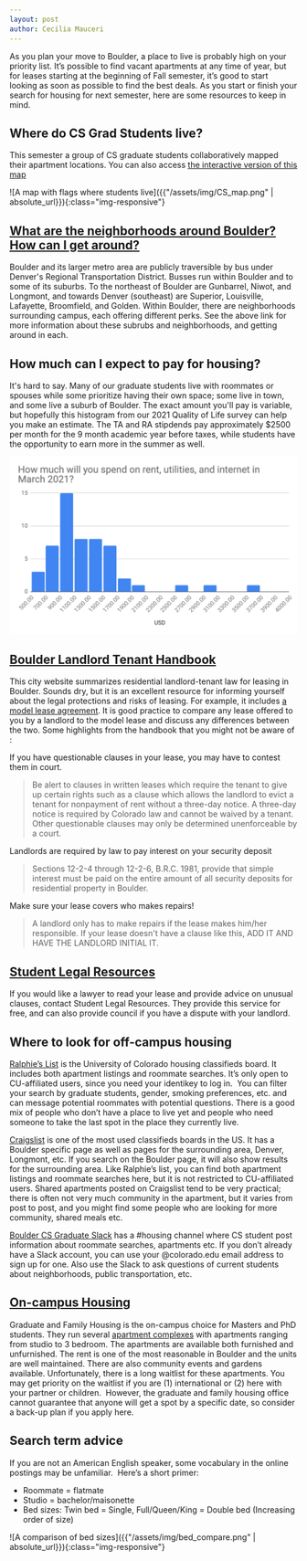 ```yaml
---
layout: post
author: Cecilia Mauceri
---
```


As you plan your move to Boulder, a place to live is probably high on your priority list. It’s possible to find vacant apartments at any time of year, but for leases starting at the beginning of Fall semester, it’s good to start looking as soon as possible to find the best deals. As you start or finish your search for housing for next semester, here are some resources to keep in mind. 

## Where do CS Grad Students live?

This semester a group of CS graduate students collaboratively mapped their apartment locations. You can also access [the interactive version of this map](https://drive.google.com/open?id=1tXBLmmoMuv4MN0bh177oKNSoDC8LcgeN&usp=sharing)

![A map with flags where students live]({{"/assets/img/CS_map.png" | absolute_url}}){:class="img-responsive"}

## [What are the neighborhoods around Boulder?  How can I get around?](../../../assets/pdf/Life-in-Boulder.pdf)
Boulder and its larger metro area are publicly traversible by bus under Denver's Regional Transportation District.  Busses run within Boulder and to some of its suburbs.  To the northeast of Boulder are Gunbarrel, Niwot, and Longmont, and towards Denver (southeast) are Superior, Louisville, Lafayette, Broomfield, and Golden.  Within Boulder, there are neighborhoods surrounding campus, each offering different perks.  See the above link for more information about these subrubs and neighborhoods, and getting around in each.  

## How much can I expect to pay for housing?
It's hard to say.  Many of our graduate students live with roommates or spouses while some prioritize having their own space; some live in town, and some live a suburb of Boulder.  The exact amount you'll pay is variable, but hopefully this histogram from our 2021 Quality of Life survey can help you make an estimate.  The TA and RA stipdends pay approximately $2500 per month for the 9 month academic year before taxes, while students have the opportunity to earn more in the summer as well.

![Histogram of money spent on housing among CS grad students](../assets/img/housing_cost_histogram.png)

## [Boulder Landlord Tenant Handbook](https://bouldercolorado.gov/family-services/landlord-tenant-handbook)

This city website summarizes residential landlord-tenant law for leasing in Boulder. Sounds dry, but it is an excellent resource for informing yourself about the legal protections and risks of leasing. For example, it includes [a model lease agreement](https://www-static.bouldercolorado.gov/docs/bouldermodellease-1-201710111622.pdf?_ga=2.187949483.2049896422.1528123777-1858078977.1527538889). It is good practice to compare any lease offered to you by a landlord to the model lease and discuss any differences between the two. Some highlights from the handbook that you might not be aware of :

If you have questionable clauses in your lease, you may have to contest them in court.

> Be alert to clauses in written leases which require the tenant to give up certain rights such as a clause which allows the landlord to evict a tenant for nonpayment of rent without a three-day notice. A three-day notice is required by Colorado law and cannot be waived by a tenant. Other questionable clauses may only be determined unenforceable by a court.

Landlords are required by law to pay interest on your security deposit

> Sections 12-2-4 through 12-2-6, B.R.C. 1981, provide that simple interest must be paid on the entire amount of all security deposits for residential property in Boulder.
 
Make sure your lease covers who makes repairs!

> A landlord only has to make repairs if the lease makes him/her responsible. If your lease doesn't have a clause like this, ADD IT AND HAVE THE LANDLORD INITIAL IT. 
  
## [Student Legal Resources](https://www.colorado.edu/offcampus/legal-advice)

If you would like a lawyer to read your lease and provide advice on unusual clauses, contact Student Legal Resources. They provide this service for free, and can also provide council if you have a dispute with your landlord.

## Where to look for off-campus housing

[Ralphie’s List](https://ralphieslist.colorado.edu/) is the University of Colorado housing classifieds board. It includes both apartment listings and roommate searches. It’s only open to CU-affiliated users, since you need your identikey to log in.  You can filter your search by graduate students, gender, smoking preferences, etc. and can message potential roommates with potential questions.  There is a good mix of people who don’t have a place to live yet and people who need someone to take the last spot in the place they currently live.

[Craigslist](https://boulder.craigslist.org/) is one of the most used classifieds boards in the US. It has a Boulder specific page as well as pages for the surrounding area, Denver, Longmont, etc. If you search on the Boulder page, it will also show results for the surrounding area. Like Ralphie’s list, you can find both apartment listings and roommate searches here, but it is not restricted to CU-affiliated users. Shared apartments posted on Craigslist tend to be very practical; there is often not very much community in the apartment, but it varies from post to post, and you might find some people who are looking for more community, shared meals etc. 

[Boulder CS Graduate Slack](http://boulder-cs-grads.slack.com/) has a #housing channel where CS student post information about roommate searches, apartments etc. If you don’t already have a Slack account, you can use your @colorado.edu email address to sign up for one. Also use the Slack to ask questions of current students about neighborhoods, public transportation, etc.

## [On-campus Housing](https://living.colorado.edu/graduate-family-housing-application-process)

Graduate and Family Housing is the on-campus choice for Masters and PhD students. They run several [apartment complexes](https://living.colorado.edu/housing/living-options#block-views-3d3003ba31509971900193bd24888bad) with apartments ranging from studio to 3 bedroom. The apartments are available both furnished and unfurnished. The rent is one of the most reasonable in Boulder and the units are well maintained. There are also community events and gardens available. Unfortunately, there is a long waitlist for these apartments. You may get priority on the waitlist if you are (1) international or (2) here with your partner or children.  However, the graduate and family housing office cannot guarantee that anyone will get a spot by a specific date, so consider a back-up plan if you apply here. 

## Search term advice

If you are not an American English speaker, some vocabulary in the online postings may be unfamiliar.  Here’s a short primer:

- Roommate = flatmate 
- Studio = bachelor/maisonette 
- Bed sizes: Twin bed = Single, Full/Queen/King = Double bed (Increasing order of size)

![A comparison of bed sizes]({{"/assets/img/bed_compare.png" | absolute_url}}){:class="img-responsive"}